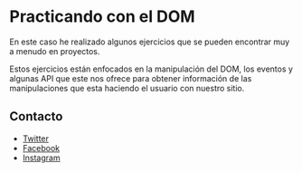 # Practicando con el DOM

En este caso he realizado algunos ejercicios que se pueden encontrar muy a menudo en proyectos.

Estos ejercicios están enfocados en la manipulación del DOM, los eventos y algunas API que este nos ofrece para obtener información de las manipulaciones que esta haciendo el usuario con nuestro sitio.

## Contacto

- [Twitter](https://twitter.com/cristian321893)
- [Facebook](https://www.facebook.com/camilo.guerrero.3597789/)
- [Instagram](https://www.instagram.com/camiloguerrero63/)
